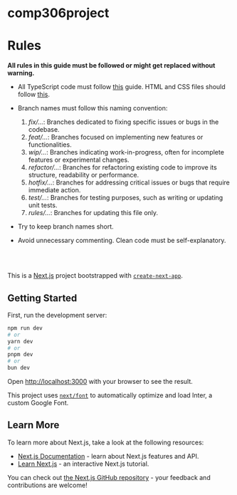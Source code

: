 # comp306project

# Rules

**All rules in this guide must be followed or might get replaced without warning.**

* All TypeScript code must follow [this](https://google.github.io/styleguide/tsguide.html) guide.
HTML and CSS files should follow [this](https://google.github.io/styleguide/htmlcssguide.html).

* Branch names must follow this naming convention:
    1. _fix/..._: Branches dedicated to fixing specific issues or bugs in the codebase.
    2. _feat/..._: Branches focused on implementing new features or functionalities.
    3. _wip/..._: Branches indicating work-in-progress, often for incomplete features or experimental changes.
    4. _refactor/..._: Branches for refactoring existing code to improve its structure, readability or performance.
    5. _hotfix/..._: Branches for addressing critical issues or bugs that require immediate action.
    6. _test/..._: Branches for testing purposes, such as writing or updating unit tests.
    7. _rules/..._: Branches for updating this file only.
* Try to keep branch names short.
* Avoid unnecessary commenting. Clean code must be self-explanatory.

<br/>
<br/>


This is a [Next.js](https://nextjs.org/) project bootstrapped with [`create-next-app`](https://github.com/vercel/next.js/tree/canary/packages/create-next-app).

## Getting Started

First, run the development server:

```bash
npm run dev
# or
yarn dev
# or
pnpm dev
# or
bun dev
```

Open [http://localhost:3000](http://localhost:3000) with your browser to see the result.

This project uses [`next/font`](https://nextjs.org/docs/basic-features/font-optimization) to automatically optimize and load Inter, a custom Google Font.

## Learn More

To learn more about Next.js, take a look at the following resources:

- [Next.js Documentation](https://nextjs.org/docs) - learn about Next.js features and API.
- [Learn Next.js](https://nextjs.org/learn) - an interactive Next.js tutorial.

You can check out [the Next.js GitHub repository](https://github.com/vercel/next.js/) - your feedback and contributions are welcome!